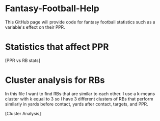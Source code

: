 # Fantasy-Football-Help

This GitHub page will provide code for fantasy football statistics such as a variable's effect on their PPR.

# Statistics that affect PPR
[PPR vs RB stats]

# Cluster analysis for RBs

In this file I want to find RBs that are similar to each other. I use a k-means cluster with k equal to 3 so I have 3 different clusters of RBs that perform similarly in yards before contact, yards after contact, targets, and PPR.

[Cluster Analysis]
